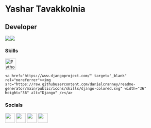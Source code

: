 Yashar Tavakkolnia
===============================

Developer
-----------------------------

<a href="https://www.twitter.com/badrnezhad" target="_blank" rel="noreferrer"><img
                  src="https://img.shields.io/twitter/follow/yyyasharrr_?logo=twitter&style=for-the-badge&color=0891b2&labelColor=1c1917"
                /></a><a href="https://www.github.com/yashartavakkolnia" target="_blank" rel="noreferrer"><img
                  src="https://img.shields.io/github/followers/yashartavakkolnia?logo=github&style=for-the-badge&color=0891b2&labelColor=1c1917" /></a>
                  
### Skills
<p align="left">
  <a href="https://www.python.org/" target="_blank" rel="noreferrer"><img src="https://raw.githubusercontent.com/danielcranney/readme-generator/main/public/icons/skills/python-colored.svg" width="36" height="36" alt="Python" /></a>

    <a href="https://www.djangoproject.com/" target="_blank" rel="noreferrer"><img src="https://raw.githubusercontent.com/danielcranney/readme-generator/main/public/icons/skills/django-colored.svg" width="36" height="36" alt="Django" /></a>


</p>
                    
### Socials
                  
<p align="left">
    <a href="https://www.instagram.com/yyasharr_" target="_blank" rel="noreferrer"><img src="https://raw.githubusercontent.com/danielcranney/readme-generator/main/public/icons/socials/instagram.svg" width="32" height="32" /></a>
<a href="https://www.github.com/yashartavakkolnia" target="_blank" rel="noreferrer"><img src="https://raw.githubusercontent.com/danielcranney/readme-generator/main/public/icons/socials/github-dark.svg" width="32" height="32" /></a>
  <a href="https://www.linkedin.com/in/yashartavakkolnia" target="_blank" rel="noreferrer"><img src="https://raw.githubusercontent.com/danielcranney/readme-generator/main/public/icons/socials/linkedin.svg" width="32" height="32" /></a>
  <a href="https://www.twitter.com/yyyasharrr_" target="_blank" rel="noreferrer"><img src="https://raw.githubusercontent.com/danielcranney/readme-generator/main/public/icons/socials/twitter.svg" width="32" height="32" /></a></p>
